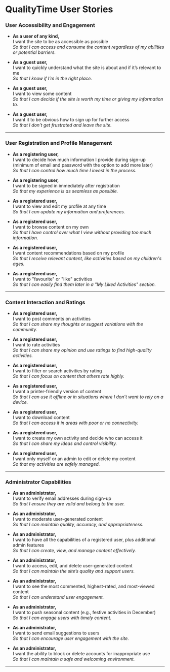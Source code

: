 # **QualityTime User Stories**

### **User Accessibility and Engagement**

- **As a user of any kind,**  
  I want the site to be as accessible as possible  
  *So that I can access and consume the content regardless of my abilities or potential barriers.*

- **As a guest user,**  
  I want to quickly understand what the site is about and if it’s relevant to me  
  *So that I know if I’m in the right place.*

- **As a guest user,**  
  I want to view some content  
  *So that I can decide if the site is worth my time or giving my information to.*

- **As a guest user,**  
  I want it to be obvious how to sign up for further access  
  *So that I don’t get frustrated and leave the site.*

---

### **User Registration and Profile Management**

- **As a registering user,**  
  I want to decide how much information I provide during sign-up (minimum of email and password with the option to add more later)  
  *So that I can control how much time I invest in the process.*

- **As a registering user,**  
  I want to be signed in immediately after registration  
  *So that my experience is as seamless as possible.*

- **As a registered user,**  
  I want to view and edit my profile at any time  
  *So that I can update my information and preferences.*

- **As a registered user,**  
  I want to browse content on my own  
  *So that I have control over what I view without providing too much information.*

- **As a registered user,**  
  I want content recommendations based on my profile  
  *So that I receive relevant content, like activities based on my children's ages.*

- **As a registered user,**  
  I want to "favourite" or "like" activities  
  *So that I can easily find them later in a "My Liked Activities" section.*

---

### **Content Interaction and Ratings**

- **As a registered user,**  
  I want to post comments on activities  
  *So that I can share my thoughts or suggest variations with the community.*

- **As a registered user,**  
  I want to rate activities  
  *So that I can share my opinion and use ratings to find high-quality activities.*

- **As a registered user,**  
  I want to filter or search activities by rating  
  *So that I can focus on content that others rate highly.*

- **As a registered user,**  
  I want a printer-friendly version of content  
  *So that I can use it offline or in situations where I don’t want to rely on a device.*

- **As a registered user,**  
  I want to download content  
  *So that I can access it in areas with poor or no connectivity.*

- **As a registered user,**  
  I want to create my own activity and decide who can access it  
  *So that I can share my ideas and control visibility.*

- **As a registered user,**  
  I want only myself or an admin to edit or delete my content  
  *So that my activities are safely managed.*

---

### **Administrator Capabilities**

- **As an administrator,**  
  I want to verify email addresses during sign-up  
  *So that I ensure they are valid and belong to the user.*

- **As an administrator,**  
  I want to moderate user-generated content  
  *So that I can maintain quality, accuracy, and appropriateness.*

- **As an administrator,**  
  I want to have all the capabilities of a registered user, plus additional admin features  
  *So that I can create, view, and manage content effectively.*

- **As an administrator,**  
  I want to access, edit, and delete user-generated content  
  *So that I can maintain the site’s quality and support users.*

- **As an administrator,**  
  I want to see the most commented, highest-rated, and most-viewed content  
  *So that I can understand user engagement.*

- **As an administrator,**  
  I want to push seasonal content (e.g., festive activities in December)  
  *So that I can engage users with timely content.*

- **As an administrator,**  
  I want to send email suggestions to users  
  *So that I can encourage user engagement with the site.*

- **As an administrator,**  
  I want the ability to block or delete accounts for inappropriate use  
  *So that I can maintain a safe and welcoming environment.*

---